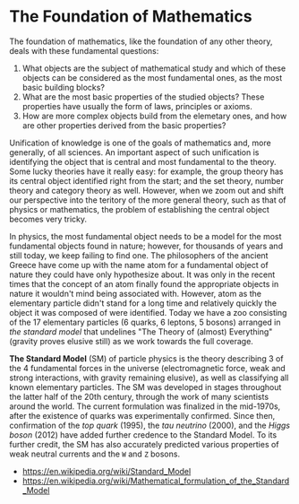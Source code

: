 # The Foundation of Mathematics

The foundation of mathematics, like the foundation of any other theory, deals with these fundamental questions:
1. What objects are the subject of mathematical study and which of these objects can be considered as the most fundamental ones, as the most basic building blocks?
2. What are the most basic properties of the studied objects? These properties have usually the form of laws, principles or axioms.
3. How are more complex objects build from the elemetary ones, and how are other properties derived from the basic properties?

Unification of knowledge is one of the goals of mathematics and, more generally, of all sciences. An important aspect of such unification is identifying the object that is central and most fundamental to the theory. Some lucky theories have it really easy: for example, the group theory has its central object identified right from the start; and the set theory, number theory and category theory as well. However, when we zoom out and shift our perspective into the teritory of the more general theory, such as that of physics or mathematics, the problem of establishing the central object becomes very tricky.

In physics, the most fundamental object needs to be a model for the most fundamental objects found in nature; however, for thousands of years and still today, we keep failing to find one. The philosophers of the ancient Greece have come up with the name atom for a fundamental object of nature they could have only hypothesize about. It was only in the recent times that the concept of an atom finally found the appropriate objects in nature it wouldn't mind being associated with. However, atom as the elementary particle didn't stand for a long time and relatively quickly the object it was composed of were identified. Today we have a zoo consisting of the 17 elementary particles (6 quarks, 6 leptons, 5 bosons) arranged in *the standard model* that undelines "The Theory of (almost) Everything" (gravity proves elusive still) as we work towards the full coverage.

**The Standard Model** (SM) of particle physics is the theory describing 3 of the 4 fundamental forces in the universe (electromagnetic force, weak and strong interactions, with gravity remaining elusive), as well as classifying all known elementary particles. The SM was developed in stages throughout the latter half of the 20th century, through the work of many scientists around the world. The current formulation was finalized in the mid-1970s, after the existence of quarks was experimentally confirmed. Since then, confirmation of the *top quark* (1995), the *tau neutrino* (2000), and the *Higgs boson* (2012) have added further credence to the Standard Model. To its further credit, the SM has also accurately predicted various properties of weak neutral currents and the `W` and `Z` bosons.

* https://en.wikipedia.org/wiki/Standard_Model
* https://en.wikipedia.org/wiki/Mathematical_formulation_of_the_Standard_Model
